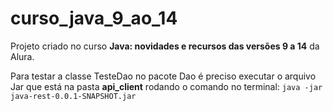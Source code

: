 # curso_java_9_ao_14
Projeto criado no curso <b>Java: novidades e recursos das versões 9 a 14</b> da Alura.<br>

Para testar a classe TesteDao no pacote Dao é preciso executar o arquivo Jar que está na pasta <b>api_client</b> rodando o comando no terminal: `java -jar java-rest-0.0.1-SNAPSHOT.jar`
